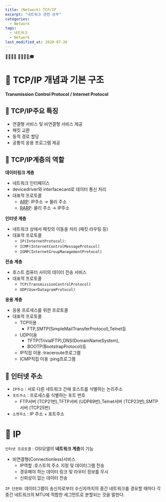 ```yaml
---
title: (Network) TCP/IP
excerpt: "네트워크 관련 공부"
categories:
  - Network
tags:
  - 네트워크
  - Network
last_modified_at: 2020-07-26
---
```

💼📝🔑⏰ 📙📓📘📒🎓

# 💼 TCP/IP 개념과 기본 구조
**Transmission Control Protocol / Internet Protocol**

## 📝 TCP/IP주요 특징
- 연결형 서비스 및 비연결형 서비스 제공
- 패킷 교환
- 동적 경로 할당
- 공통의 응용 프로그램 제공

## 📝 TCP/IP계층의 역할
**데이터링크 계층**
- 네트워크 인터페이스
- devicedriver와 interfacecard로 데이터 통신 처리
- 대표적 프로토콜
  + <u>ARP</u>: IP주소 → 물리 주소
  + <u>RARP</u>: 물리 주소 → IP주소

**인터넷 계층**
- 네트워크 상에서 패킷의 이동을 처리 (패킷 라우팅 등)
- 대표적 프로토콜
  + `IP(InternetProtocol)`:
  + `ICMP(InternetControlMessageProtocol)`
  + `IGMP(InternetGroupManagementProtocol)`

**전송 계층**
- 호스트 컴퓨터 사이의 데이터 전송 서비스
- 대표적 프로토콜
  + `TCP(TransmissionControlProtocol)`
  + `UDP(UserDatagramProtocol)`

**응용 계층**
- 응용 프로세스를 위한 프로토콜
- 대표적 프로토콜
  + TCP이용
    * FTP,SMTP(SimpleMailTransferProtocol),Telnet등
  + UDP이용
    * TFTP(TrivialFTP),DNS(DomainNameSystem),
    * BOOTP(BootstrapProtocol)등
  + IP직접 이용 :traceroute프로그램
  + ICMP직접 이용 :ping프로그램

## 📝 인터넷 주소
- `IP주소` : 서로 다른 네트워크 간에 호스트를 식별하는 논리주소
- `포트주소` : 프로세스를 식별하는 포트 번호
  + FTP서버 (TCP21번),TFTP서버 (UDP69번),Telnet서버 (TCP23번),SMTP서버 (TCP25번)
- `소켓주소` : IP 주소 + 포트주소


# 💼 IP
`인터넷 프로토콜` : OSI모델의 **네트워크 계층**의 기능
- 비연결형(Connectionless)서비스
  + IP역할 :호스트의 주소 지정 및 데이터그램 전송
  + 경유해야 하는 데이터 링크 및 라우터 정보를 무시
  + 신뢰성이 없는 데이터 전송

`IP 단편화`: 데이터그램이 송신자로부터 수신자까지의 중간 네트워크를 경유할 때마다 각 중간 네트워크의 MTU에 적합한 세그먼트로 분할되는 것을 말한다.
